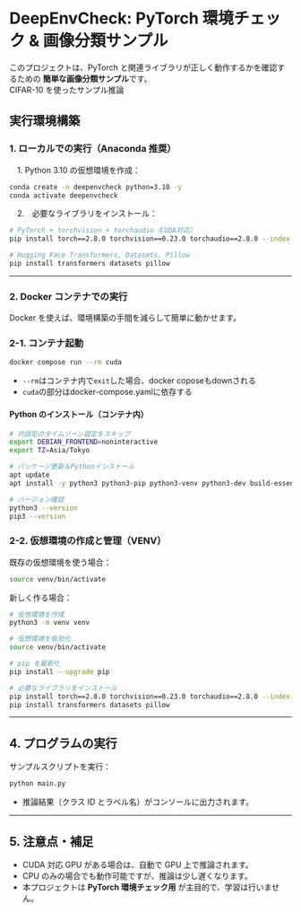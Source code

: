 
# DeepEnvCheck: PyTorch 環境チェック & 画像分類サンプル

このプロジェクトは、PyTorch と関連ライブラリが正しく動作するかを確認するための **簡単な画像分類サンプル**です。  
CIFAR-10 を使ったサンプル推論


## 実行環境構築
### 1. ローカルでの実行（Anaconda 推奨）
　1. Python 3.10 の仮想環境を作成：

```bash
conda create -n deepenvcheck python=3.10 -y
conda activate deepenvcheck
````
　2.　必要なライブラリをインストール：

```bash
# PyTorch + torchvision + torchaudio（CUDA対応）
pip install torch==2.8.0 torchvision==0.23.0 torchaudio==2.8.0 --index-url https://download.pytorch.org/whl/cu128

# Hugging Face Transformers, Datasets, Pillow
pip install transformers datasets pillow
```

---

### 2. Docker コンテナでの実行

Docker を使えば、環境構築の手間を減らして簡単に動かせます。

### 2-1. コンテナ起動

```bash
docker compose run --rm cuda
```
* `--rm`はコンテナ内で`exit`した場合、docker coposeもdownされる
* `cuda`の部分はdocker-compose.yamlに依存する

#### Python のインストール（コンテナ内）

```bash
# 対話型のタイムゾーン設定をスキップ
export DEBIAN_FRONTEND=noninteractive
export TZ=Asia/Tokyo

# パッケージ更新＆Pythonインストール
apt update
apt install -y python3 python3-pip python3-venv python3-dev build-essential

# バージョン確認
python3 --version
pip3 --version
```


### 2-2. 仮想環境の作成と管理（VENV）

既存の仮想環境を使う場合：

```bash
source venv/bin/activate
```

新しく作る場合：

```bash
# 仮想環境を作成
python3 -m venv venv

# 仮想環境を有効化
source venv/bin/activate

# pip を最新化
pip install --upgrade pip

# 必要なライブラリをインストール
pip install torch==2.8.0 torchvision==0.23.0 torchaudio==2.8.0 --index-url https://download.pytorch.org/whl/cu128
pip install transformers datasets pillow
```

---

## 4. プログラムの実行
サンプルスクリプトを実行：

```bash
python main.py
```

* 推論結果（クラス ID とラベル名）がコンソールに出力されます。

---

## 5. 注意点・補足

* CUDA 対応 GPU がある場合は、自動で GPU 上で推論されます。
* CPU のみの場合でも動作可能ですが、推論は少し遅くなります。
* 本プロジェクトは **PyTorch 環境チェック用** が主目的で、学習は行いません。

